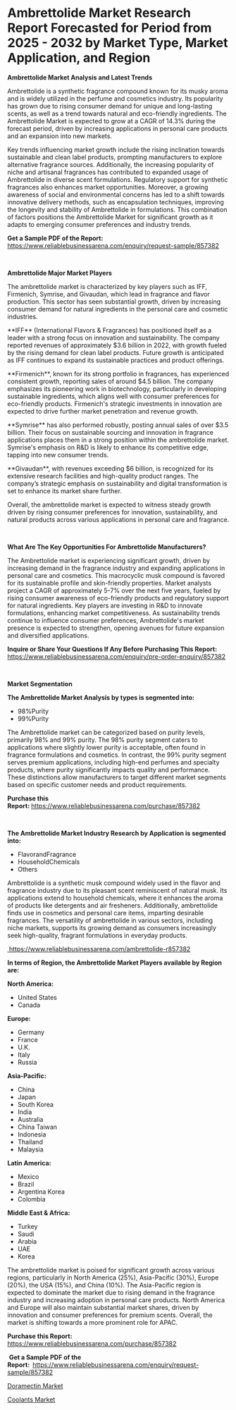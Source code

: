 <p><h1>Ambrettolide Market Research Report Forecasted for Period from 2025 -  2032 by Market Type, Market Application, and Region</h1></p><p><strong>Ambrettolide Market Analysis and Latest Trends</strong></p>
<p><p>Ambrettolide is a synthetic fragrance compound known for its musky aroma and is widely utilized in the perfume and cosmetics industry. Its popularity has grown due to rising consumer demand for unique and long-lasting scents, as well as a trend towards natural and eco-friendly ingredients. The Ambrettolide Market is expected to grow at a CAGR of 14.3% during the forecast period, driven by increasing applications in personal care products and an expansion into new markets.</p><p>Key trends influencing market growth include the rising inclination towards sustainable and clean label products, prompting manufacturers to explore alternative fragrance sources. Additionally, the increasing popularity of niche and artisanal fragrances has contributed to expanded usage of Ambrettolide in diverse scent formulations. Regulatory support for synthetic fragrances also enhances market opportunities. Moreover, a growing awareness of social and environmental concerns has led to a shift towards innovative delivery methods, such as encapsulation techniques, improving the longevity and stability of Ambrettolide in formulations. This combination of factors positions the Ambrettolide Market for significant growth as it adapts to emerging consumer preferences and industry trends.</p></p>
<p><strong>Get a Sample PDF of the Report:&nbsp;</strong> <a href="https://www.reliablebusinessarena.com/enquiry/request-sample/857382?utm_campaign=2217&utm_medium=2&utm_source=Github&utm_content=ia&utm_term=31032025&utm_id=ambrettolide">https://www.reliablebusinessarena.com/enquiry/request-sample/857382</a></p>
<p>&nbsp;</p>
<p><strong>Ambrettolide Major Market Players</strong></p>
<p><p>The ambrettolide market is characterized by key players such as IFF, Firmenich, Symrise, and Givaudan, which lead in fragrance and flavor production. This sector has seen substantial growth, driven by increasing consumer demand for natural ingredients in the personal care and cosmetic industries. </p><p>**IFF** (International Flavors & Fragrances) has positioned itself as a leader with a strong focus on innovation and sustainability. The company reported revenues of approximately $3.6 billion in 2022, with growth fueled by the rising demand for clean label products. Future growth is anticipated as IFF continues to expand its sustainable practices and product offerings.</p><p>**Firmenich**, known for its strong portfolio in fragrances, has experienced consistent growth, reporting sales of around $4.5 billion. The company emphasizes its pioneering work in biotechnology, particularly in developing sustainable ingredients, which aligns well with consumer preferences for eco-friendly products. Firmenich's strategic investments in innovation are expected to drive further market penetration and revenue growth.</p><p>**Symrise** has also performed robustly, posting annual sales of over $3.5 billion. Their focus on sustainable sourcing and innovation in fragrance applications places them in a strong position within the ambrettolide market. Symrise's emphasis on R&D is likely to enhance its competitive edge, tapping into new consumer trends.</p><p>**Givaudan**, with revenues exceeding $6 billion, is recognized for its extensive research facilities and high-quality product ranges. The company’s strategic emphasis on sustainability and digital transformation is set to enhance its market share further.</p><p>Overall, the ambrettolide market is expected to witness steady growth driven by rising consumer preferences for innovation, sustainability, and natural products across various applications in personal care and fragrance.</p></p>
<p>&nbsp;</p>
<p><strong>What Are The Key Opportunities For Ambrettolide Manufacturers?</strong></p>
<p><p>The Ambrettolide market is experiencing significant growth, driven by increasing demand in the fragrance industry and expanding applications in personal care and cosmetics. This macrocyclic musk compound is favored for its sustainable profile and skin-friendly properties. Market analysts project a CAGR of approximately 5-7% over the next five years, fueled by rising consumer awareness of eco-friendly products and regulatory support for natural ingredients. Key players are investing in R&D to innovate formulations, enhancing market competitiveness. As sustainability trends continue to influence consumer preferences, Ambrettolide's market presence is expected to strengthen, opening avenues for future expansion and diversified applications.</p></p>
<p><strong>Inquire or Share Your Questions If Any Before Purchasing This Report:</strong> <a href="https://www.reliablebusinessarena.com/enquiry/pre-order-enquiry/857382?utm_campaign=2217&utm_medium=2&utm_source=Github&utm_content=ia&utm_term=31032025&utm_id=ambrettolide">https://www.reliablebusinessarena.com/enquiry/pre-order-enquiry/857382</a></p>
<p>&nbsp;</p>
<p><strong>Market Segmentation</strong></p>
<p><strong>The Ambrettolide Market Analysis by types is segmented into:</strong></p>
<p><ul><li>98%Purity</li><li>99%Purity</li></ul></p>
<p><p>The Ambrettolide market can be categorized based on purity levels, primarily 98% and 99% purity. The 98% purity segment caters to applications where slightly lower purity is acceptable, often found in fragrance formulations and cosmetics. In contrast, the 99% purity segment serves premium applications, including high-end perfumes and specialty products, where purity significantly impacts quality and performance. These distinctions allow manufacturers to target different market segments based on specific customer needs and product requirements.</p></p>
<p><strong>Purchase this Report:&nbsp;</strong><a href="https://www.reliablebusinessarena.com/purchase/857382?utm_campaign=2217&utm_medium=2&utm_source=Github&utm_content=ia&utm_term=31032025&utm_id=ambrettolide">https://www.reliablebusinessarena.com/purchase/857382</a></p>
<p>&nbsp;</p>
<p><strong>The Ambrettolide Market Industry Research by Application is segmented into:</strong></p>
<p><ul><li>FlavorandFragrance</li><li>HouseholdChemicals</li><li>Others</li></ul></p>
<p><p>Ambrettolide is a synthetic musk compound widely used in the flavor and fragrance industry due to its pleasant scent reminiscent of natural musk. Its applications extend to household chemicals, where it enhances the aroma of products like detergents and air fresheners. Additionally, ambrettolide finds use in cosmetics and personal care items, imparting desirable fragrances. The versatility of ambrettolide in various sectors, including niche markets, supports its growing demand as consumers increasingly seek high-quality, fragrant formulations in everyday products.</p></p>
<p><a href="https://www.reliablebusinessarena.com/ambrettolide-r857382?utm_campaign=2217&utm_medium=2&utm_source=Github&utm_content=ia&utm_term=31032025&utm_id=ambrettolide">&nbsp;https://www.reliablebusinessarena.com/ambrettolide-r857382</a></p>
<p><strong>In terms of Region, the Ambrettolide Market Players available by Region are:</strong></p>
<p>
    <p> <strong> North America: </strong>
        <ul>
            <li>United States</li>
            <li>Canada</li>
        </ul>
        </p> 
    <p> <strong> Europe: </strong>
        <ul>
            <li>Germany</li>
            <li>France</li>
            <li>U.K.</li>
            <li>Italy</li>
            <li>Russia</li>
        </ul>
        </p> 
    <p> <strong> Asia-Pacific: </strong>
        <ul>
            <li>China</li>
            <li>Japan</li>
            <li>South Korea</li>
            <li>India</li>
            <li>Australia</li>
            <li>China Taiwan</li>
            <li>Indonesia</li>
            <li>Thailand</li>
            <li>Malaysia</li>
        </ul>
        </p> 
    <p> <strong> Latin America: </strong>
        <ul>
            <li>Mexico</li>
            <li>Brazil</li>
            <li>Argentina Korea</li>
            <li>Colombia</li>
        </ul>
        </p> 
    <p> <strong> Middle East & Africa: </strong>
        <ul>
            <li>Turkey</li>
            <li>Saudi</li>
            <li>Arabia</li>
            <li>UAE</li>
            <li>Korea</li>
        </ul>
    </p>
    </p>
<p><p>The ambrettolide market is poised for significant growth across various regions, particularly in North America (25%), Asia-Pacific (30%), Europe (20%), the USA (15%), and China (10%). The Asia-Pacific region is expected to dominate the market due to rising demand in the fragrance industry and increasing adoption in personal care products. North America and Europe will also maintain substantial market shares, driven by innovation and consumer preferences for premium scents. Overall, the market is shifting towards a more prominent role for APAC.</p></p>
<p><strong>Purchase this Report: </strong><a href="https://www.reliablebusinessarena.com/purchase/857382?utm_campaign=2217&utm_medium=2&utm_source=Github&utm_content=ia&utm_term=31032025&utm_id=ambrettolide">https://www.reliablebusinessarena.com/purchase/857382</a></p>
<p>&nbsp;<strong>Get a Sample PDF of the Report:&nbsp;&nbsp;</strong><a href="https://www.reliablebusinessarena.com/enquiry/request-sample/857382?utm_campaign=2217&utm_medium=2&utm_source=Github&utm_content=ia&utm_term=31032025&utm_id=ambrettolide">https://www.reliablebusinessarena.com/enquiry/request-sample/857382</a></p>
<p><strong></strong></p>
<p><p><a href="https://github.com/gukenneth26571/Market-Research-Report-List-1/blob/main/doramectin-market.md?utm_campaign=2217&utm_medium=2&utm_source=Github&utm_content=ia&utm_term=31032025&utm_id=ambrettolide">Doramectin Market</a></p><p><a href="https://github.com/ChiragRp1/Market-Research-Report-List-7/blob/main/coolants-market.md?utm_campaign=2217&utm_medium=2&utm_source=Github&utm_content=ia&utm_term=31032025&utm_id=ambrettolide">Coolants Market</a></p></p>